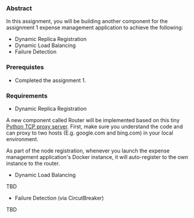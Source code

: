 ### Abstract

In this assignment, you will be building another component for the assignment 1 expense management application to achieve the following:

* Dynamic Replica Registration
* Dynamic Load Balancing 
* Failure Detection


### Prerequistes

* Completed the assignment 1.

### Requirements

* Dynamic Replica Registration

A new component called Router will be implemented based on this tiny [Python TCP proxy server](http://voorloopnul.com/blog/a-python-proxy-in-less-than-100-lines-of-code/). 
First, make sure you understand the code and can proxy to two hosts (E.g. google.com and bing.com) in your local environment. 

As part of the node registration, whenever you launch the expense management application's Docker instance, it will auto-register to the own instance
to the router.



* Dynamic Load Balancing 

TBD



* Failure Detection (via CircutBreaker)

TBD